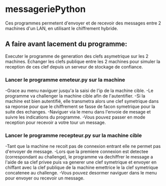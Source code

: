 # messageriePython

Ces programmes permetent d'envoyer et de recevoir des messages entre 2 machines d'un LAN, en utilisant le chiffrement hybride.

## A faire avant lacement du programme:
Executer le programme de generation des clefs asymetrique sur les 2 machines.
Echanger les clefs publique entre les 2 machines pour simuler la reception de ces clef depuis un serveur de stockage de confiance.

### Lancer le programme emeteur.py sur la machine
-Grace au menu naviguer jusqu'a la saisi de l'ip de la machine cible.
-Le programme va challenger la machine cible afin de l'autentifier.
-Si la machine est bien autentifié, elle transmetra alors une clef symetrique dans sa reponse pour que le chiffrement se fasse 
de facon symetrique pour la suite des echanges.
-Naviguer via le menu dans l'envoie de mesage et suivre les indications du programme.
-Vous pouvez passer en mode reception pour recevoir a votre tour un message.


### Lancer le programme recepteur.py sur la machine cible
-Tant que la machine ne recoit pas de connexion entrant elle ne permet pas d'envoyer de message.
-Lors que la premiere connexion est detectee (correspondant au challenge), le programme va dechiffrer le message a l'aide de sa clef privee 
puis va generer une clef symetrique et envoyer en chiffant avec la clef publique de la machine emettrice le la clef symetrique concatenee au challenge.
-Vous pouvez desormer naviguer dans le menu pour envoyer ou recevoir un message.

